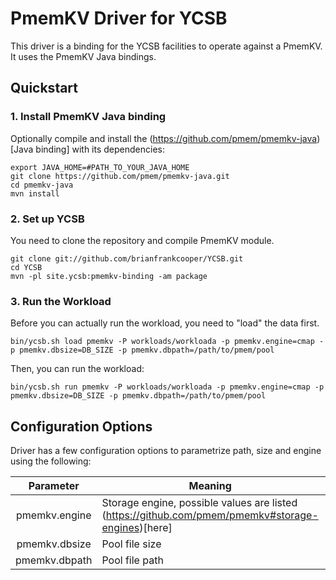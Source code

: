 <!--
Copyright (c) 2015 - 2021 YCSB contributors. All rights reserved.

Licensed under the Apache License, Version 2.0 (the "License"); you
may not use this file except in compliance with the License. You
may obtain a copy of the License at

http://www.apache.org/licenses/LICENSE-2.0

Unless required by applicable law or agreed to in writing, software
distributed under the License is distributed on an "AS IS" BASIS,
WITHOUT WARRANTIES OR CONDITIONS OF ANY KIND, either express or
implied. See the License for the specific language governing
permissions and limitations under the License. See accompanying
LICENSE file.
-->

# PmemKV Driver for YCSB
This driver is a binding for the YCSB facilities to operate against a PmemKV. It uses the PmemKV Java bindings.

## Quickstart

### 1. Install PmemKV Java binding
Optionally compile and install the (https://github.com/pmem/pmemkv-java)[Java binding] with its dependencies:
```shell
export JAVA_HOME=#PATH_TO_YOUR_JAVA_HOME
git clone https://github.com/pmem/pmemkv-java.git
cd pmemkv-java
mvn install
```

### 2. Set up YCSB
You need to clone the repository and compile PmemKV module.

```
git clone git://github.com/brianfrankcooper/YCSB.git
cd YCSB
mvn -pl site.ycsb:pmemkv-binding -am package
```

### 3. Run the Workload
Before you can actually run the workload, you need to "load" the data first.

```
bin/ycsb.sh load pmemkv -P workloads/workloada -p pmemkv.engine=cmap -p pmemkv.dbsize=DB_SIZE -p pmemkv.dbpath=/path/to/pmem/pool
```

Then, you can run the workload:

```
bin/ycsb.sh run pmemkv -P workloads/workloada -p pmemkv.engine=cmap -p pmemkv.dbsize=DB_SIZE -p pmemkv.dbpath=/path/to/pmem/pool
```

## Configuration Options
Driver has a few configuration options to parametrize path, size and engine using the following:

| Parameter     | Meaning        | Obligatory |
| :-----------: | -------------- | :--------: |
| pmemkv.engine | Storage engine, possible values are listed (https://github.com/pmem/pmemkv#storage-engines)[here] | N |
| pmemkv.dbsize | Pool file size | Y          |
| pmemkv.dbpath | Pool file path | Y          |
